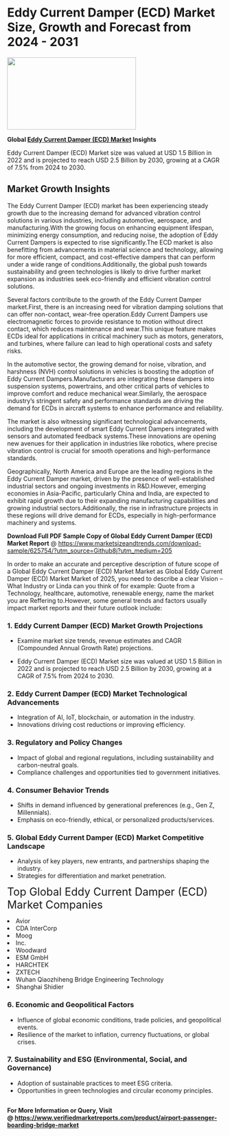 <H1>Eddy Current Damper (ECD) Market Size, Growth and Forecast from 2024 - 2031</H1><img class="aligncenter size-medium wp-image-584254" src="https://thirdeyenews.in/wp-content/uploads/2024/09/Global-Market-Research-300x168.jpeg" alt="" width="300" height="168" /><p><strong>Global&nbsp;<a href="https://www.marketsizeandtrends.com/download-sample/625754/?utm_source=Github8j?utm_medium=205">Eddy Current Damper (ECD) Market</a> Insights</strong></p><p>Eddy Current Damper (ECD) Market size was valued at USD 1.5 Billion in 2022 and is projected to reach USD 2.5 Billion by 2030, growing at a CAGR of 7.5% from 2024 to 2030.</p><p><h2>Market Growth Insights</h2> <p>The Eddy Current Damper (ECD) market has been experiencing steady growth due to the increasing demand for advanced vibration control solutions in various industries, including automotive, aerospace, and manufacturing.With the growing focus on enhancing equipment lifespan, minimizing energy consumption, and reducing noise, the adoption of Eddy Current Dampers is expected to rise significantly.The ECD market is also benefitting from advancements in material science and technology, allowing for more efficient, compact, and cost-effective dampers that can perform under a wide range of conditions.Additionally, the global push towards sustainability and green technologies is likely to drive further market expansion as industries seek eco-friendly and efficient vibration control solutions.</p> <p>Several factors contribute to the growth of the Eddy Current Damper market.First, there is an increasing need for vibration damping solutions that can offer non-contact, wear-free operation.Eddy Current Dampers use electromagnetic forces to provide resistance to motion without direct contact, which reduces maintenance and wear.This unique feature makes ECDs ideal for applications in critical machinery such as motors, generators, and turbines, where failure can lead to high operational costs and safety risks.</p> <p>In the automotive sector, the growing demand for noise, vibration, and harshness (NVH) control solutions in vehicles is boosting the adoption of Eddy Current Dampers.Manufacturers are integrating these dampers into suspension systems, powertrains, and other critical parts of vehicles to improve comfort and reduce mechanical wear.Similarly, the aerospace industry’s stringent safety and performance standards are driving the demand for ECDs in aircraft systems to enhance performance and reliability.</p> <p>The market is also witnessing significant technological advancements, including the development of smart Eddy Current Dampers integrated with sensors and automated feedback systems.These innovations are opening new avenues for their application in industries like robotics, where precise vibration control is crucial for smooth operations and high-performance standards.</p> <p>Geographically, North America and Europe are the leading regions in the Eddy Current Damper market, driven by the presence of well-established industrial sectors and ongoing investments in R&D.However, emerging economies in Asia-Pacific, particularly China and India, are expected to exhibit rapid growth due to their expanding manufacturing capabilities and growing industrial sectors.Additionally, the rise in infrastructure projects in these regions will drive demand for ECDs, especially in high-performance machinery and systems.</p> <p><span class=""><strong>Download Full PDF Sample Copy of Global Eddy Current Damper (ECD) Market Report</strong> @ <a href="https://www.marketsizeandtrends.com/download-sample/625754/?utm_source=Github8j?utm_medium=205" target="_blank">https://www.marketsizeandtrends.com/download-sample/625754/?utm_source=Github8j?utm_medium=205</a></span></p><p>In order to make an accurate and perceptive description of future scope of a Global&nbsp;Eddy Current Damper (ECD) Market Market as Global&nbsp;Eddy Current Damper (ECD) Market Market of 2025, you need to describe a clear Vision &ndash; What Industry or Linda can you think of for example: Quote from a Technology, healthcare, automotive, renewable energy, name the market you are Reffering to.However, some general trends and factors usually impact market reports and their future outlook include:</p><h3>1.&nbsp;<strong>Eddy Current Damper (ECD) Market Growth Projections</strong></h3><ul><li>Examine market size trends, revenue estimates and CAGR (Compounded Annual Growth Rate) projections.</li><li><p>Eddy Current Damper (ECD) Market size was valued at USD 1.5 Billion in 2022 and is projected to reach USD 2.5 Billion by 2030, growing at a CAGR of 7.5% from 2024 to 2030.</p></li></ul><h3>2.&nbsp;<strong>Eddy Current Damper (ECD) Market Technological Advancements</strong></h3><ul><li>Integration of AI, IoT, blockchain, or automation in the industry.</li><li>Innovations driving cost reductions or improving efficiency.</li></ul><h3>3.&nbsp;<strong>Regulatory and Policy Changes</strong></h3><ul><li>Impact of global and regional regulations, including sustainability and carbon-neutral goals.</li><li>Compliance challenges and opportunities tied to government initiatives.</li></ul><h3>4.&nbsp;<strong>Consumer Behavior Trends</strong></h3><ul><li>Shifts in demand influenced by generational preferences (e.g., Gen Z, Millennials).</li><li>Emphasis on eco-friendly, ethical, or personalized products/services.</li></ul><h3>5.&nbsp;<strong>Global Eddy Current Damper (ECD) Market Competitive Landscape</strong></h3><ul><li>Analysis of key players, new entrants, and partnerships shaping the industry.</li><li>Strategies for differentiation and market penetration.</li></ul><p data-pm-slice="1 1 []"><span style="color: inherit; font-family: inherit; font-size: 25px;">Top Global Eddy Current Damper (ECD) Market Companies</span></p><div class="" data-test-id=""><p><li>Avior</li><li> CDA InterCorp</li><li> Moog</li><li> Inc.</li><li> Woodward</li><li> ESM GmbH</li><li> HARCHTEK</li><li> ZXTECH</li><li> Wuhan Qiaozhiheng Bridge Engineering Technology</li><li> Shanghai Shidier</li></p></div><h3>6.&nbsp;<strong>Economic and Geopolitical Factors</strong></h3><ul><li>Influence of global economic conditions, trade policies, and geopolitical events.</li><li>Resilience of the market to inflation, currency fluctuations, or global crises.</li></ul><h3>7.&nbsp;<strong>Sustainability and ESG (Environmental, Social, and Governance)</strong></h3><ul><li>Adoption of sustainable practices to meet ESG criteria.</li><li>Opportunities in green technologies and circular economy principles.</li></ul><h2><strong style="font-size: 14px;">For More Information or Query, Visit @&nbsp;</strong><a style="background-color: #ffffff; font-size: 14px;" href="https://www.marketsizeandtrends.com/report/eddy-current-damper-ecd-market/" target="_blank">https://www.verifiedmarketreports.com/product/airport-passenger-boarding-bridge-market</a></h2>